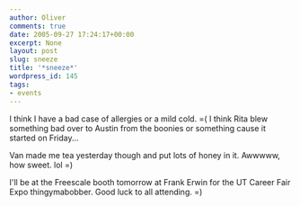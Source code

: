 ```yaml
---
author: Oliver
comments: true
date: 2005-09-27 17:24:17+00:00
excerpt: None
layout: post
slug: sneeze
title: '*sneeze*'
wordpress_id: 145
tags:
- events
---
```


I think I have a bad case of allergies or a mild cold. =(  I think Rita blew something bad over to Austin from the boonies or something cause it started on Friday...

Van made me tea yesterday though and put lots of honey in it. Awwwww, how sweet. lol =)

I'll be at the Freescale booth tomorrow at Frank Erwin for the UT Career Fair Expo thingymabobber.  Good luck to all attending. =)